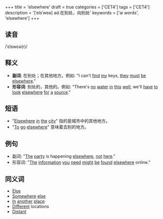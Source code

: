 +++
title = 'elsewhere'
draft = true
categories = ['CET4']
tags = ['CET4']
description = '[ˈelsˈweə] ad.在别处，向别处'
keywords = ['ai words', 'elsewhere']
+++

## 读音
/ˈɛlswɛə(r)/

## 释义
- **副词**: 在别处；在其他地方。例如: "I can't [find](/zh/post/find/) [my](/zh/post/my/) keys, [they](/zh/post/they/) [must](/zh/post/must/) [be](/zh/post/be/) [elsewhere](/zh/post/elsewhere/)."
- **形容词**: 别处的，其他的。例如: "There's [no](/zh/post/no/) [water](/zh/post/water/) [in](/zh/post/in/) [this](/zh/post/this/) [well](/zh/post/well/), we'll [have](/zh/post/have/) [to](/zh/post/to/) [look](/zh/post/look/) [elsewhere](/zh/post/elsewhere/) [for](/zh/post/for/) [a](/zh/post/a/) [source](/zh/post/source/)."

## 短语
- "[Elsewhere](/zh/post/elsewhere/) [in](/zh/post/in/) [the](/zh/post/the/) [city](/zh/post/city/)" 指的是城市中的其他地方。
- "[To](/zh/post/to/) [go](/zh/post/go/) [elsewhere](/zh/post/elsewhere/)" 意味着去别的地方。

## 例句
- 副词: "[The](/zh/post/the/) [party](/zh/post/party/) is happening [elsewhere](/zh/post/elsewhere/), [not](/zh/post/not/) [here](/zh/post/here/)."
- 形容词: "[The](/zh/post/the/) [information](/zh/post/information/) [you](/zh/post/you/) [need](/zh/post/need/) [might](/zh/post/might/) [be](/zh/post/be/) [found](/zh/post/found/) [elsewhere](/zh/post/elsewhere/) online."

## 同义词
- [Else](/zh/post/else/)
- [Somewhere](/zh/post/somewhere/) [else](/zh/post/else/)
- [In](/zh/post/in/) [another](/zh/post/another/) [place](/zh/post/place/)
- [Different](/zh/post/different/) locations
- [Distant](/zh/post/distant/)
